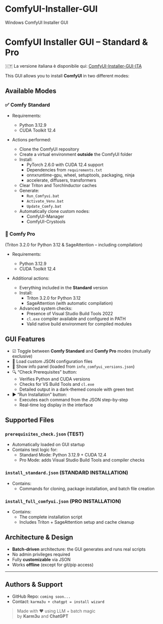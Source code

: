 # ComfyUI-Installer-GUI
Windows ComfyUI Installer GUI
# ComfyUI Installer GUI – Standard & Pro

🇮🇹 La versione italiana è disponibile qui: [ComfyUI-Installer-GUI-ITA](https://github.com/Karmabu/ComfyUI-Installer-GUI-Italian)

This GUI allows you to install **ComfyUI** in two different modes:

## Available Modes

### ✅ Comfy Standard

- Requirements:
  - Python 3.12.9
  - CUDA Toolkit 12.4

- Actions performed:
  - Clone the ComfyUI repository
  - Create a virtual environment **outside** the ComfyUI folder
  - Install:
    - PyTorch 2.6.0 with CUDA 12.4 support
    - Dependencies from `requirements.txt`
    - onnxruntime-gpu, wheel, setuptools, packaging, ninja
    - accelerate, diffusers, transformers
  - Clear Triton and TorchInductor caches
  - Generate:
    - `Run_Comfyui.bat`
    - `Activate_Venv.bat`
    - `Update_Comfy.bat`
  - Automatically clone custom nodes:
    - ComfyUI-Manager
    - ComfyUI-Crystools

### 🔑 Comfy Pro  
(Triton 3.2.0 for Python 3.12 & SageAttention – including compilation)

- Requirements:
  - Python 3.12.9
  - CUDA Toolkit 12.4

- Additional actions:
  - Everything included in the **Standard** version
  - Install:
    - Triton 3.2.0 for Python 3.12
    - SageAttention (with automatic compilation)
  - Advanced system checks:
    - Presence of Visual Studio Build Tools 2022
    - `cl.exe` compiler available and configured in PATH
    - Valid native build environment for compiled modules

## GUI Features

- ☑ Toggle between **Comfy Standard** and **Comfy Pro** modes (mutually exclusive)
- 📂 Load custom JSON configuration files
- 📃 Show info panel (loaded from `info_comfyui_versions.json`)
- 🔍 “Check Prerequisites” button:
  - Verifies Python and CUDA versions
  - Checks for VS Build Tools and `cl.exe`
  - Detailed output in a dark-themed console with green text
- ▶ “Run Installation” button:
  - Executes each command from the JSON step-by-step
  - Real-time log display in the interface

## Supported Files

### `prerequisites_check.json` (TEST)
- Automatically loaded on GUI startup
- Contains test logic for:
  - Standard Mode: Python 3.12.9 + CUDA 12.4
  - Pro Mode: adds Visual Studio Build Tools and compiler checks

### `install_standard.json` (STANDARD INSTALLATION)
- Contains:
  - Commands for cloning, package installation, and batch file creation

### `install_full_comfyui.json` (PRO INSTALLATION)
- Contains:
  - The complete installation script
  - Includes Triton + SageAttention setup and cache cleanup

## Architecture & Design

- **Batch-driven** architecture: the GUI generates and runs real scripts
- No admin privileges required
- Fully **customizable** via JSON
- Works **offline** (except for git/pip access)

---

## Authors & Support

- GitHub Repo: `coming soon...`
- Contact: `karma3u + chatgpt = install wizard`

> Made with ❤ using LLM + batch magic  
> by **Karm3u** and **ChatGPT**
